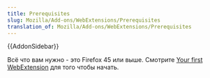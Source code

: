 ```yaml
---
title: Prerequisites
slug: Mozilla/Add-ons/WebExtensions/Prerequisites
translation_of: Mozilla/Add-ons/WebExtensions/Prerequisites
---
```


{{AddonSidebar}}

Всё что вам нужно - это Firefox 45 или выше. Смотрите [Your first WebExtension](/ru/docs/Mozilla/Add-ons/WebExtensions/Your_first_WebExtension) для того чтобы начать.
